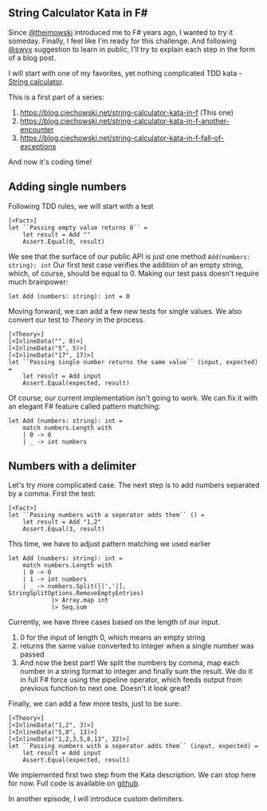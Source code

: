 ## String Calculator Kata in F#

Since  [@theimowski](https://twitter.com/theimowski)  introduced me to F# years ago, I wanted to try it someday. Finally, I feel like I'm ready for this challenge.
And following  [@swyx](https://twitter.com/swyx)  suggestion to learn in public, I'll try to explain each step in the form of a blog post.

I will start with one of my favorites, yet nothing complicated TDD kata -  [String calculator](https://kata-log.rocks/string-calculator-kata).    

This is a first part of a series:  

1. https://blog.ciechowski.net/string-calculator-kata-in-f (This one)
1. https://blog.ciechowski.net/string-calculator-kata-in-f-another-encounter
2. https://blog.ciechowski.net/string-calculator-kata-in-f-fall-of-exceptions



And now it's coding time!

## Adding single numbers

Following TDD rules, we will start with a test
```
[<Fact>]
let ``Passing empty value returns 0`` =
    let result = Add ""
    Assert.Equal(0, result)
```

We see that the surface of our public API is just one method `Add(numbers: string): int`
Our first test case verifies the addition of an empty string, which, of course, should be equal to 0.
Making our test pass doesn't require much brainpower:
```
let Add (numbers: string): int = 0
```

Moving forward, we can add a few new tests for single values. We also convert our test to _Theory_ in the process.
```
[<Theory>]
[<InlineData("", 0)>]
[<InlineData("5", 5)>]
[<InlineData("17", 17)>]
let ``Passing single number returns the same value`` (input, expected) =
    let result = Add input
    Assert.Equal(expected, result)
```

Of course, our current implementation isn't going to work. We can fix it with an elegant F# feature called pattern matching:
```
let Add (numbers: string): int =
    match numbers.Length with
    | 0 -> 0
    | _ -> int numbers
```

## Numbers with a delimiter
Let's try more complicated case. The next step is to add numbers separated by a comma.
First the test:
```
[<Fact>]
let ``Passing numbers with a seperator adds them`` () =
    let result = Add "1,2"
    Assert.Equal(3, result)
```

This time, we have to adjust pattern matching we used earlier
```
let Add (numbers: string): int =
    match numbers.Length with
    | 0 -> 0
    | 1 -> int numbers
    | _ -> numbers.Split([|','|], StringSplitOptions.RemoveEmptyEntries) 
            |> Array.map int 
            |> Seq.sum
```

Currently, we have three cases based on the length of our input.
1. 0 for the input of length 0, which means an empty string
2. returns the same value converted to integer when a single number was passed
3. And now the best part! We split the numbers by comma, map each number in a string format to integer and finally sum the result. We do it in full F# force using the pipeline operator, which feeds output from previous function to next one. Doesn't it look great?

Finally, we can add a few more tests, just to be sure:
```
[<Theory>]
[<InlineData("1,2", 3)>]
[<InlineData("5,8", 13)>]
[<InlineData("1,2,3,5,8,13", 32)>]
let ``Passing numbers with a seperator adds them`` (input, expected) =
    let result = Add input
    Assert.Equal(expected, result)
```

We implemented first two step from the Kata description. We can stop here for now. 
Full code is available on  [github](https://github.com/jciechowski/StringCalculatorKataFSharp).

In another episode, I will introduce custom delimiters.

